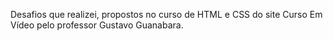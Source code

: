 Desafios que realizei, propostos no curso de HTML e CSS do site Curso Em Vídeo pelo professor Gustavo Guanabara.
